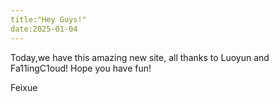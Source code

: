 ```yaml
---
title:"Hey Guys!"
date:2025-01-04
---
```

Today,we have this amazing new site, all thanks to Luoyun and Fa11ingC1oud!
Hope you have fun!

Feixue
